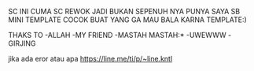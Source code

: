 SC INI CUMA SC REWOK JADI BUKAN SEPENUH NYA PUNYA SAYA
SB MINI TEMPLATE COCOK BUAT YANG GA MAU BALA KARNA TEMPLATE:)

THAKS TO
-ALLAH
-MY FRIEND
-MASTAH MASTAH:*
-UWEWWW
-GIRJING

jika ada eror atau apa
https://line.me/ti/p/~line.kntl
